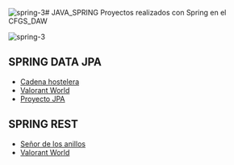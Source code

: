 ![spring-3](https://github.com/user-attachments/assets/458fb082-0d7b-4f8c-b310-f04815024ca4)# JAVA_SPRING
Proyectos realizados con Spring en el CFGS_DAW



![spring-3](https://github.com/user-attachments/assets/eca39006-1eff-4ac1-9cb4-4ea399722796)

## SPRING DATA JPA
* [Cadena hostelera](https://github.com/E7OY/JAVA_SPRING/tree/main/Proyectos_SpringDataJPA/CadenaHostelera)
* [Valorant World](https://github.com/E7OY/JAVA_SPRING/tree/main/Proyectos_SpringDataJPA/ValorantWorldFinalizado)
* [Proyecto JPA](https://github.com/E7OY/JAVA_SPRING/tree/main/Proyectos_SpringDataJPA/ProyectoJPA)


## SPRING REST
* [Señor de los anillos](https://github.com/E7OY/JAVA_SPRING/tree/main/Proyectos_SpringRest/SenhorDeLosAnillos)
* [Valorant World](https://github.com/E7OY/JAVA_SPRING/tree/main/Proyectos_SpringRest/ValorantWorld)
